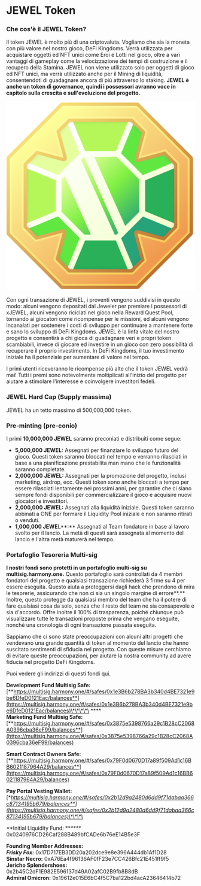 # JEWEL Token

### Che cos'è il JEWEL Token?

Il token JEWEL è molto più di una criptovaluta. Vogliamo che sia la moneta con più valore nel nostro gioco, DeFi Kingdoms. Verrà utilizzata per acquistare oggetti ed NFT unici come Eroi e Lotti nel gioco, oltre a vari vantaggi di gameplay come la velocizzazione dei tempi di costruzione e il recupero della Stamina. JEWEL non viene utilizzato solo per oggetti di gioco ed NFT unici, ma verrà utilizzato anche per il Mining di liquidità, consentendoti di guadagnare ancora di più attraverso lo staking. **JEWEL è anche un token di governance, quindi i possessori avranno voce in capitolo sulla crescita e sull'evoluzione del progetto.**

![The JEWEL logo.](../.gitbook/assets/jewel-icon.png)

Con ogni transazione di JEWEL, i proventi vengono suddivisi in questo modo: alcuni vengono depositati dal Jeweler per premiare i possessori di xJEWEL, alcuni vengono riciclati nel gioco nella Reward Quest Pool, tornando ai giocatori come ricompense per le missioni, ed alcuni vengono incanalati per sostenere i costi di sviluppo per continuare a mantenere forte e sano lo sviluppo di DeFi Kingdoms. JEWEL è la linfa vitale del nostro progetto e consentirà a chi gioca di guadagnare veri e propri token scambiabili, invece di giocare ed investire in un gioco con zero possibilità di recuperare il proprio investimento. In DeFi Kingdoms, il tuo investimento iniziale ha il potenziale per aumentare di valore nel tempo.

I primi utenti riceveranno le ricompense più alte che il token JEWEL vedrà mai! Tutti i premi sono notevolmente moltiplicati all'inizio del progetto per aiutare a stimolare l'interesse e coinvolgere investitori fedeli.

### JEWEL Hard Cap (Supply massima)

JEWEL ha un tetto massimo di 500,000,000 token.

### Pre-minting (pre-conio)

I primi **10,000,000 JEWEL** saranno preconiati e distribuiti come segue:

* **5,000,000 JEWEL:** Assegnati per finanziare lo sviluppo futuro del gioco. Questi token saranno bloccati nel tempo e verranno rilasciati in base a una pianificazione prestabilita man mano che le funzionalità saranno completate.
* **2,000,000** **JEWEL:** Assegnati per la promozione del progetto, inclusi marketing, airdrop, ecc. Questi token sono anche bloccati a tempo per essere rilasciati lentamente nei prossimi anni, per garantire che ci siano sempre fondi disponibili per commercializzare il gioco e acquisire nuovi giocatori e investitori.
* **2,000,000 JEWEL:** Assegnati alla liquidità iniziale. Questi token saranno abbinati a ONE per formare il Liquidity Pool iniziale e non saranno ritirati o venduti.
* **1,000,000 JEWE**L\*\*:\*\* Assegnati al Team fondatore in base al lavoro svolto per il lancio. La metà di questi sarà assegnata al momento del lancio e l'altra metà maturerà nel tempo.

### Portafoglio Tesoreria Multi-sig

**I nostri fondi sono protetti in un portafoglio multi-sig su multisig.harmony.one.** Questo portafoglio sarà controllati da 4 membri fondatori del progetto e qualsiasi transazione richiederà 3 firme su 4 per essere eseguita. Questo aiuta a proteggersi dagli hack che prendono di mira le tesorerie, assicurando che non ci sia un singolo margine di errore\*\*.\*\* Inoltre, questo protegge da qualsiasi membro del team che ha il potere di fare qualsiasi cosa da solo, senza che il resto del team ne sia consapevole e sia d'accordo. Offre inoltre il 100% di trasparenza, poiché chiunque può visualizzare tutte le transazioni proposte prima che vengano eseguite, nonché una cronologia di ogni transazione passata eseguita.

Sappiamo che ci sono state preoccupazioni con alcuni altri progetti che vendevano una grande quantità di token al momento del lancio che hanno suscitato sentimenti di sfiducia nel progetto. Con queste misure cerchiamo di evitare queste preoccupazioni, per aiutare la nostra community ad avere fiducia nel progetto DeFi Kingdoms.

Puoi vedere gli indirizzi di questi fondi qui.

**Development Fund Multisig Safe:** [**https://multisig.harmony.one/#/safes/0x1e3B6b278BA3b340d4BE7321e9be6DfeD0121Eac/balances**](https://multisig.harmony.one/#/safes/0x1e3B6b278BA3b340d4BE7321e9be6DfeD0121Eac/balances)\*\*\*\*\
\*\*\*\*\
**Marketing Fund Multisig Safe:**\
[**https://multisig.harmony.one/#/safes/0x3875e5398766a29c1B28cC2068A0396cba36eF99/balances**](https://multisig.harmony.one/#/safes/0x3875e5398766a29c1B28cC2068A0396cba36eF99/balances)

**Smart Contract Owners Safe:**\
[**https://multisig.harmony.one/#/safes/0x79F0d0670D17a89f509Ad1c16BB6021187964A29/balances**](https://multisig.harmony.one/#/safes/0x79F0d0670D17a89f509Ad1c16BB6021187964A29/balances)

**Pay Portal Vesting Wallet:** [**https://multisig.harmony.one/#/safes/0x2b12d9a2480d6dd9f71dabaa366c87134195b679/balances**](https://multisig.harmony.one/#/safes/0x2b12d9a2480d6dd9f71dabaa366c87134195b679/balances)\*\*\*\*

\*\*Initial Liquidity Fund: \*\*_\*\*\*\*_ 0x0240976CD26Caf288B489bfCADe6b76eE14B5e3F

**Founding Member Addresses:**\
_**Frisky Fox:**_ 0x17D717EB3DD20a202dce9e8e396A444db1Af1D28\
**Sinstar Necro:** 0xA76Ea4f96136AF0fF23e7CC426Bfc21E451ff9f5\
**Jericho Splendershoes:** 0x2b45C2dF1E982E596137d49A02afC02B9fb8B8dB\
**Admiral Omicron:** 0x19612e015E6bC4f5C7ba122bd4acA23646414b72

####
